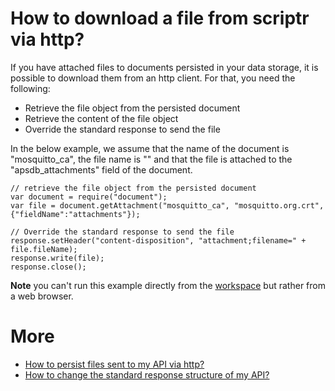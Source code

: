 # How to download a file from scriptr via http?

If you have attached files to documents persisted in your data storage, it is possible to download them from an http client.
For that, you need the following:

- Retrieve the file object from the persisted document
- Retrieve the content of the file object
- Override the standard response to send the file

In the below example, we assume that the name of the document is "mosquitto_ca",  the file name is ""  and that the file is attached to the "apsdb_attachments" field of the document.

```
// retrieve the file object from the persisted document
var document = require("document");
var file = document.getAttachment("mosquitto_ca", "mosquitto.org.crt", {"fieldName":"attachments"});

// Override the standard response to send the file
response.setHeader("content-disposition", "attachment;filename=" + file.fileName);
response.write(file);
response.close();
```

**Note** you can't run this example directly from the [workspace](https://www.scriptr.io/workspace) but rather from a web browser.

# More

- [How to persist files sent to my API via http?](./upload_files.md)
- [How to change the standard response structure of my API?](../api/change_response.md)
